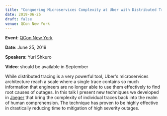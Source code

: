 ```yaml
---
title: "Conquering Microservices Complexity at Uber with Distributed Tracing"
date: 2019-06-25
draft: false
venue: QCon New York
---
```


**Event**: [QCon New York](https://qconnewyork.com/ny2019/presentation/distributed-tracing-jaeger-uber)

**Date**: June 25, 2019

**Speakers**: Yuri Shkuro

**Video**: should be available in September

While distributed tracing is a very powerful tool, Uber's microservices architecture reach a scale where a single trace contains so much information that engineers are no longer able to use them effectively to find root causes of outages. In this talk I present new techniques we developed in [Jaeger](https://jaegertracing.io) that bring the complexity of individual traces back into the realm of human comprehension. The technique has proven to be highly effective in drastically reducing time to mitigation of high severity outages.
